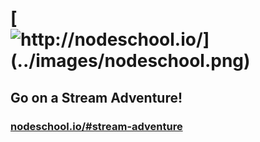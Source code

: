 # [![http://nodeschool.io/](../images/nodeschool.png)<!--.element: id="nodeschool-logo"-->](http://nodeschool.io/)

## Go on a Stream Adventure!

### [nodeschool.io/#stream-adventure](http://nodeschool.io/#stream-adventure")
